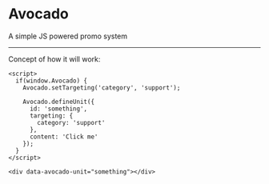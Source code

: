 # Avocado
A simple JS powered promo system

---

Concept of how it will work:

```
<script>
  if(window.Avocado) {
    Avocado.setTargeting('category', 'support');

    Avocado.defineUnit({
      id: 'something',
      targeting: {
        category: 'support'
      },
      content: 'Click me'
    });
  }
</script>

<div data-avocado-unit="something"></div>
```
